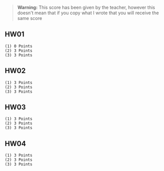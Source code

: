 > **Warning:** This score has been given by the teacher, however this doesn't mean that if you copy what I wrote that you will receive the same score

## HW01

    (1) 0 Points
    (2) 3 Points
    (3) 3 Points

## HW02

    (1) 3 Points
    (2) 3 Points
    (3) 3 Points

## HW03

    (1) 3 Points
    (2) 3 Points
    (3) 3 Points

## HW04

    (1) 3 Points
    (2) 3 Points
    (3) 3 Points
